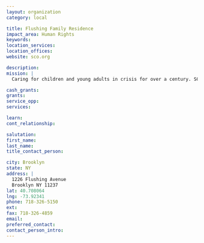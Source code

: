 ```yaml
---
layout: organization
category: local

title: Flushing Family Residence
impact_area: Human Rights
keywords: 
location_services: 
location_offices: 
website: sco.org

description: 
mission: |
  Caring for children and young adults in crisis for over a century. SCO Family of Services works with those most vulnerable to overcome the devastating impact of poverty, neglect, abuse, and developmental and mental challenges, as they strive for a brighter, more independent future. A nonprofit agency, SCO Family of Services strengthens the foundation of families in need throughout the New York metropolitan area. Offering a continuum of care, SCO Family of Services meets the unique needs of each individual through our broad array of leading and innovative community based programs.

cash_grants: 
grants: 
service_opp: 
services: 

learn: 
cont_relationship: 

salutation: 
first_name: 
last_name: 
title_contact_person: 

city: Brooklyn
state: NY
address: |
  1226 Flushing Avenue    
  Brooklyn NY 11237
lat: 40.708064
lng: -73.92341
phone: 718-326-5150
ext: 
fax: 718-326-4859
email: 
preferred_contact: 
contact_person_intro: 
---
```


